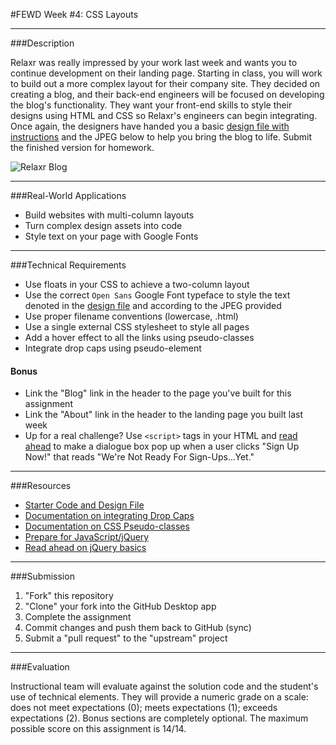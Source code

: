 #FEWD Week #4: CSS Layouts

---

###Description 

Relaxr was really impressed by your work last week and wants you to continue development on their landing page. Starting in class, you will work to build out a more complex layout for their company site. They decided on creating a blog, and their back-end engineers will be focused on developing the blog's functionality. They want your front-end skills to style their designs using HTML and CSS so Relaxr's engineers can begin integrating. Once again, the designers have handed you a basic [design file with instructions](design_file) and the JPEG below to help you bring the blog to life. Submit the finished version for homework.

![Relaxr Blog](relaxr_blog.jpg)

---

###Real-World Applications

- Build websites with multi-column layouts
- Turn complex design assets into code
- Style text on your page with Google Fonts

---

###Technical Requirements 

- Use floats in your CSS to achieve a two-column layout
- Use the correct ```Open Sans``` Google Font typeface to style the text denoted in the [design file](starter_code/readme) and according to the JPEG provided
- Use proper filename conventions (lowercase, .html)
- Use a single external CSS stylesheet to style all pages
- Add a hover effect to all the links using pseudo-classes
- Integrate drop caps using pseudo-element


#### Bonus
- Link the "Blog" link in the header to the page you've built for this assignment
- Link the "About" link in the header to the landing page you built last week
- Up for a real challenge? Use ```<script>``` tags in your HTML and [read ahead](https://learn.jquery.com/events/event-basics/) to make a dialogue box pop up when a user clicks "Sign Up Now!" that reads "We're Not Ready For Sign-Ups...Yet."


---

###Resources

- [Starter Code and Design File](design_file)
- [Documentation on integrating Drop Caps](https://css-tricks.com/snippets/css/drop-caps/)
- [Documentation on CSS Pseudo-classes](https://developer.mozilla.org/en-US/docs/Web/CSS/Pseudo-classes)
- [Prepare for JavaScript/jQuery](https://generalassemb.ly/online/videos/what-can-you-do-with-javascript)
- [Read ahead on jQuery basics](https://learn.jquery.com/events/event-basics/)

---

###Submission

1. "Fork" this repository
2. "Clone" your fork into the GitHub Desktop app
3. Complete the assignment
4. Commit changes and push them back to GitHub (sync)
5. Submit a "pull request" to the "upstream" project

---

###Evaluation

Instructional team will evaluate against the solution code and the student's use of technical elements. They will provide a numeric grade on a scale: does not meet expectations (0); meets expectations (1); exceeds expectations (2). Bonus sections are completely optional. The maximum possible score on this assignment is 14/14. 

